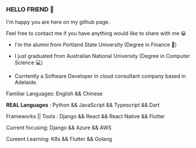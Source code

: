 ### HELLO FRIEND 👋

I'm happy you are here on my github page. 

Feel free to contact me if you have anything would like to share with me 😀

- I'm the alumni from Portland State University (Degree in Finance 🏦)

- I just graduated from Australian National University (Degree in Computer Science 💻)

- Currtently a Software Developer in cloud consultant company based in Adelaide. 

Familiar Languages: English && Chinese

**REAL Languages** : Python && JavaScript && Typescript && Dart

Frameworks || Tools : Django && React && React Native && Flutter

Current focusing: Django && Azure && AWS

Cureent Learning: K8s && Flutter && Golang







<!--
**yen311/yen311** is a ✨ _special_ ✨ repository because its `README.md` (this file) appears on your GitHub profile.

Here are some ideas to get you started:

- 🔭 I’m currently working on ...
- 🌱 I’m currently learning ...
- 👯 I’m looking to collaborate on ...
- 🤔 I’m looking for help with ...
- 💬 Ask me about ...
- 📫 How to reach me: ...
- 😄 Pronouns: ...
- ⚡ Fun fact: ...
-->

